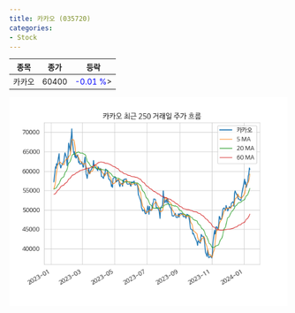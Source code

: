 ```yaml
---
title: 카카오 (035720)
categories:
- Stock
---
```


|종목|종가|등락|
|----|----|----|
|카카오|60400|<span style="color: blue">-0.01 %</span>>|

<!-- more -->

![035720](/assets/images/stock/035720.png)